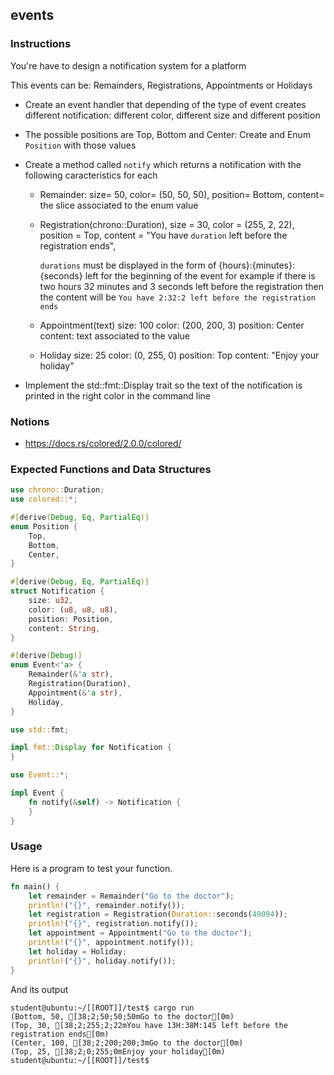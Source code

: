 ## events

### Instructions

You're have to design a notification system for a platform

This events can be: Remainders, Registrations, Appointments or Holidays

- Create an event handler that depending of the type of event creates different notification: different color, different size and different position

- The possible positions are Top, Bottom and Center: Create and Enum `Position` with those values

- Create a method called `notify` which returns a notification with the following caracteristics for each

  - Remainder:
	size= 50,
	color= (50, 50, 50),
	position= Bottom,
	content= the slice associated to the enum value

  - Registration(chrono::Duration),
    size = 30,
	color = (255, 2, 22),
	position = Top,
	content = "You have `duration` left before the registration ends",

	`durations` must be displayed in the form of {hours}:{minutes}:{seconds} left for the beginning of the event for example if there is two hours 32 minutes and 3 seconds left before the registration then the content will be `You have 2:32:2 left before the registration ends`

  - Appointment(text)
	size: 100
	color: (200, 200, 3)
	position: Center
	content: text associated to the value

  - Holiday
    size: 25
	color: (0, 255, 0)
	position: Top
	content: "Enjoy your holiday"

- Implement the std::fmt::Display trait so the text of the notification is printed in the right color in the command line

### Notions

- https://docs.rs/colored/2.0.0/colored/

### Expected Functions and Data Structures

```rust
use chrono::Duration;
use colored::*;

#[derive(Debug, Eq, PartialEq)]
enum Position {
	Top,
	Bottom,
	Center,
}

#[derive(Debug, Eq, PartialEq)]
struct Notification {
	size: u32,
	color: (u8, u8, u8),
	position: Position,
	content: String,
}

#[derive(Debug)]
enum Event<'a> {
	Remainder(&'a str),
	Registration(Duration),
	Appointment(&'a str),
	Holiday,
}

use std::fmt;

impl fmt::Display for Notification {
}

use Event::*;

impl Event {
	fn notify(&self) -> Notification {
	}
}
```

### Usage

Here is a program to test your function.

```rust
fn main() {
	let remainder = Remainder("Go to the doctor");
	println!("{}", remainder.notify());
	let registration = Registration(Duration::seconds(49094));
	println!("{}", registration.notify());
	let appointment = Appointment("Go to the doctor");
	println!("{}", appointment.notify());
	let holiday = Holiday;
	println!("{}", holiday.notify());
}
```

And its output

```console
student@ubuntu:~/[[ROOT]]/test$ cargo run
(Bottom, 50, [38;2;50;50;50mGo to the doctor[0m)
(Top, 30, [38;2;255;2;22mYou have 13H:38M:14S left before the registration ends[0m)
(Center, 100, [38;2;200;200;3mGo to the doctor[0m)
(Top, 25, [38;2;0;255;0mEnjoy your holiday[0m)
student@ubuntu:~/[[ROOT]]/test$
```
